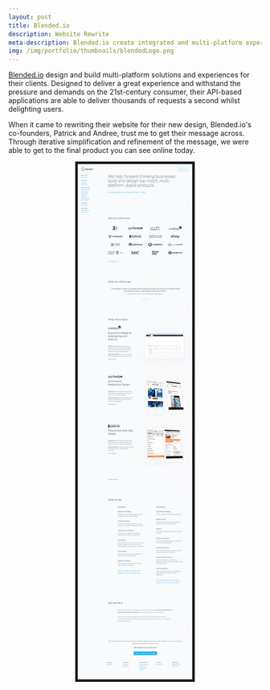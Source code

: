 ```yaml
---
layout: post
title: Blended.io
description: Website Rewrite
meta-description: Blended.io create integrated and multi-platform experiences for their customers. And I helped them talk about it.
img: /img/portfolio/thumbnails/blendedLogo.png
---
```


 [Blended.io](https://blended.io) design and build multi-platform solutions and experiences for their clients. Designed to deliver a great experience and withstand the pressure and demands on the 21st-century consumer, their API-based applications are able to deliver thousands of requests a second whilst delighting users.
 
 When it came to rewriting their website for their new design, Blended.io's co-founders, Patrick and Andree, trust me to get their message across. Through iterative simplification and refinement of the message, we were able to get to the final product you can see online today. 

<center><img src="/img/portfolio/blendedWebsite.png" border="5 #666"></center>